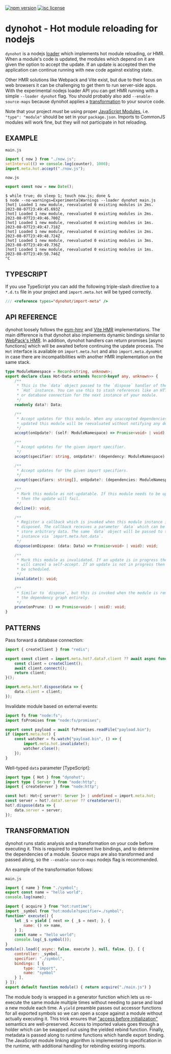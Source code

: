 [![npm version](https://badgen.now.sh/npm/v/dynohot)](https://www.npmjs.com/package/dynohot)
[![isc license](https://badgen.now.sh/npm/license/dynohot)](https://github.com/braidnetworks/dynohot/blob/main/LICENSE)

dynohot - Hot module reloading for nodejs
=========================================

`dynohot` is a nodejs [loader](https://github.com/nodejs/loaders) which implements hot module
reloading, or HMR. When a module's code is updated, the modules which depend on it are given the
option to accept the update. If an update is accepted then the application can continue running with
new code against existing state.

Other HMR solutions like Webpack and Vite exist, but due to their focus on web browsers it can be
challenging to get them to run server-side apps. With the experimental nodejs loader API you can get
HMR running with a simple `--loader dynohot` flag. You should probably also add
`--enable-source-maps` because dynohot applies a [transformation](#transformation) to your source
code.

Note that your project *must* be using proper [JavaScript
Modules](https://developer.mozilla.org/en-US/docs/Web/JavaScript/Guide/Modules), i.e. `"type":
"module"` should be set in your `package.json`. Imports to CommonJS modules will work fine, but they
will not participate in hot reloading.


EXAMPLE
-------

`main.js`
```js
import { now } from "./now.js";
setInterval(() => console.log(counter), 1000);
import.meta.hot.accept("./now.js");
```

`now.js`
```js
export const now = new Date();
```

```
$ while true; do sleep 1; touch now.js; done &
$ node --no-warnings=ExperimentalWarnings --loader dynohot main.js
[hot] Loaded 1 new module, reevaluated 0 existing modules in 2ms.
2023-08-07T23:49:45.693Z
[hot] Loaded 1 new module, reevaluated 0 existing modules in 2ms.
2023-08-07T23:49:46.700Z
[hot] Loaded 1 new module, reevaluated 0 existing modules in 1ms.
2023-08-07T23:49:47.718Z
[hot] Loaded 1 new module, reevaluated 0 existing modules in 2ms.
2023-08-07T23:49:48.724Z
[hot] Loaded 1 new module, reevaluated 0 existing modules in 3ms.
2023-08-07T23:49:49.736Z
[hot] Loaded 1 new module, reevaluated 0 existing modules in 1ms.
2023-08-07T23:49:50.746Z
^C
```

TYPESCRIPT
----------

If you use TypeScript you can add the following triple-slash directive to a `*.d.ts` file in your
project and `import.meta.hot` will be typed correctly.

```ts
/// <reference types="dynohot/import-meta" />
```

API REFERENCE
-------------

dynohot loosely follows the [esm-hmr](https://github.com/FredKSchott/esm-hmr) and [Vite
HMR](https://vitejs.dev/guide/api-hmr.html) implementations. The main difference is that dynohot
also implements dynamic bindings similar to [WebPack's
HMR](https://webpack.js.org/guides/hot-module-replacement). In addition, dynohot handlers can return
promises [async functions] which will be awaited before continuing the update process. The `Hot`
interface is available on `import.meta.hot` and also `import.meta.dynoHot` in case there are
incompatibilities with another HMR implementation on the same stack.

```ts
type ModuleNamespace = Record<string, unknown>;
export declare class Hot<Data extends Record<keyof any, unknown>> {
    /**
     * This is the `data` object passed to the `dispose` handler of the previous
     * `Hot` instance. You can use this to stash references like an HTTP server
     * or database connection for the next instance of your module.
     */
    readonly data?: Data;

    /**
     * Accept updates for this module. When any unaccepted dependencies are
     * updated this module will be reevaluated without notifying any dependents.
     */
    accept(onUpdate?: (self: ModuleNamespace) => Promise<void> | void): void;

    /**
     * Accept updates for the given import specifier.
     */
    accept(specifier: string, onUpdate?: (dependency: ModuleNamespace) => Promise<void> | void): void;

    /**
     * Accept updates for the given import specifiers.
     */
    accept(specifiers: string[], onUpdate?: (dependencies: ModuleNamespace[]) => Promise<void> | void): void;

    /**
     * Mark this module as not-updatable. If this module needs to be updated
     * then the update will fail.
     */
    decline(): void;

    /**
     * Register a callback which is invoked when this module instance is
     * disposed. The callback receives a parameter `data` which can be used to
     * store arbitrary data. The same `data` object will be passed to the next
     * instance via `import.meta.hot.data`.
     */
    dispose(onDispose: (data: Data) => Promise<void> | void): void;

    /**
     * Mark this module as invalidated. If an update is in progress then this
     * will cancel a self-accept. If an update is not in progress then one will
     * be scheduled.
     */
    invalidate(): void;

    /**
     * Similar to `dispose`, but this is invoked when the module is removed from
     * the dependency graph entirely.
     */
    prune(onPrune: () => Promise<void> | void): void;
}
```


PATTERNS
--------

Pass forward a database connection:
```js
import { createClient } from "redis";

export const client = import.meta.hot?.data?.client ?? await async function() {
    const client = createClient();
    await client.connect();
    return client;
}();

import.meta.hot?.dispose(data => {
    data.client = client;
});
```


Invalidate module based on external events:
```js
import fs from "node:fs";
import fsPromises from "node:fs/promises";

export const payload = await fsPromises.readFile("payload.bin");
if (import.meta.hot) {
    const watcher = fs.watch("payload.bin", () => {
        import.meta.hot.invalidate();
        watcher.close();
    });
}
```


Well-typed `data` parameter [TypeScript]:
```ts
import type { Hot } from "dynohot";
import type { Server } from "node:http";
import { createServer } from "node:http";

const hot: Hot<{ server?: Server }> | undefined = import.meta.hot;
const server = hot?.data?.server ?? createServer();
hot?.dispose(data => {
    data.server = server;
});
```


TRANSFORMATION
--------------

dynohot runs static analysis and a transformation on your code before executing it. This is required
to implement live bindings, and to determine the dependencies of a module. Source maps are also
transformed and passed along, so the `--enable-source-maps` nodejs flag is recommended.

An example of the transformation follows:

`main.js`
```js
import { name } from "./symbol";
export const name = "hello world";
console.log(name);
```

```js
import { acquire } from "hot:runtime";
import _symbol from "hot:module?specifier=./symbol";
function* execute() {
    let _$ = yield [ next => { _$ = next; }, {
        name: () => name,
    } ];
    const name = "hello world";
    console.log(_$.symbol());
}
module().load({ async: false, execute }, null, false, {}, [ {
    controller: _symbol,
    specifier: "./symbol",
    bindings: [ {
        type: "import",
        name: "symbol"
    } ],
} ]);
export default function module() { return acquire("./main.js") }
```

The module body is wrapped in a generator function which lets us re-execute the same module multiple
times without needing to parse and load a new module each time. A `yield` preamble passes out
accessor functions for all exported symbols so we can open a scope against a module without actually
executing it. This trick ensures that ["access before
initialization"](https://developer.mozilla.org/en-US/docs/Web/JavaScript/Reference/Errors/Cant_access_lexical_declaration_before_init)
semantics are well-preserved. Access to imported values goes through a holder which can be swapped
out using the yielded rebind function. Finally, metadata is passed along to runtime functions which
handle export binding. The JavaScript module linking algorithm is implemented to specification in
the runtime, with additional handling for rebinding existing imports.

